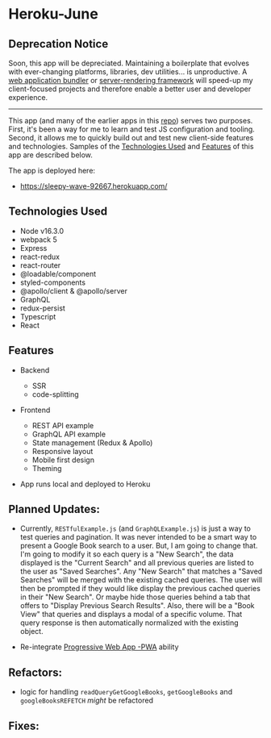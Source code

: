 # Heroku-June

## Deprecation Notice

Soon, this app will be depreciated. Maintaining a boilerplate that evolves with ever-changing platforms, libraries, dev utilities... is unproductive. A [web application bundler](https://github.com/parcel-bundler/parcel) or [server-rendering framework](https://github.com/vercel/next.js) will speed-up my client-focused projects and therefore enable a better user and developer experience.

----

This app (and many of the earlier apps in this [repo](https://github.com/alexsmith716)) serves two purposes. First, it's been a way for me to learn and test JS configuration and tooling. Second, it allows me to quickly build out and test new client-side features and technologies. Samples of the [Technologies Used](#technologies-used) and [Features](#features) of this app are described below.

The app is deployed here:

* https://sleepy-wave-92667.herokuapp.com/

## Technologies Used
- Node v16.3.0
- webpack 5
- Express
- react-redux
- react-router
- @loadable/component
- styled-components
- @apollo/client & @apollo/server
- GraphQL
- redux-persist
- Typescript
- React

## Features
- Backend
  - SSR
  - code-splitting

- Frontend
  - REST API example
  - GraphQL API example
  - State management (Redux & Apollo)
  - Responsive layout
  - Mobile first design
  - Theming

- App runs local and deployed to Heroku

## Planned Updates:

* Currently, `RESTfulExample.js` (and `GraphQLExample.js`) is just a way to test queries and pagination. It was never intended to be a smart way to present a Google Book search to a user. But, I am going to change that. I'm going to modify it so each query is a "New Search", the data displayed is the "Current Search" and all previous queries are listed to the user as "Saved Searches". Any "New Search" that matches a "Saved Searches" will be merged with the existing cached queries. The user will then be prompted if they would like display the previous cached queries in their "New Search". Or maybe hide those queries behind a tab that offers to "Display Previous Search Results". Also, there will be a "Book View" that queries and displays a modal of a specific volume. That query response is then automatically normalized with the existing object.

* Re-integrate [Progressive Web App -PWA](https://github.com/GoogleChrome/workbox) ability

## Refactors:

* logic for handling `readQueryGetGoogleBooks`, `getGoogleBooks` and `googleBooksREFETCH` *might* be refactored

## Fixes:
